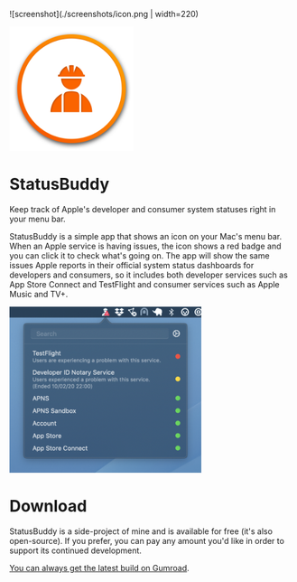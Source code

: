 ![screenshot](./screenshots/icon.png | width=220)

<img src="./screenshots/icon.png" width="220">

# StatusBuddy

Keep track of Apple's developer and consumer system statuses right in your menu bar.

StatusBuddy is a simple app that shows an icon on your Mac's menu bar. When an Apple service is having issues, the icon shows a red badge and you can click it to check what's going on. The app will show the same issues Apple reports in their official system status dashboards for developers and consumers, so it includes both developer services such as App Store Connect and TestFlight and consumer services such as Apple Music and TV+.

<img src="./screenshots/main.png" width="340">

# Download

StatusBuddy is a side-project of mine and is available for free (it's also open-source). If you prefer, you can pay any amount you'd like in order to support its continued development.

[You can always get the latest build on Gumroad](https://statusbuddy.app).